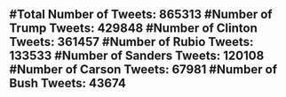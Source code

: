 #Total Number of Tweets: 865313 
#Number of Trump Tweets: 429848
#Number of Clinton Tweets: 361457
#Number of Rubio Tweets: 133533
#Number of Sanders Tweets: 120108
#Number of Carson Tweets: 67981
#Number of Bush Tweets: 43674
---
